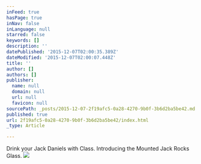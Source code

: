 ```yaml
---
inFeed: true
hasPage: true
inNav: false
inLanguage: null
starred: false
keywords: []
description: ''
datePublished: '2015-12-07T02:00:35.389Z'
dateModified: '2015-12-07T02:00:07.448Z'
title: ''
author: []
authors: []
publisher:
  name: null
  domain: null
  url: null
  favicon: null
sourcePath: _posts/2015-12-07-2f19afc5-0a28-4270-9b0f-3b6d2ba5be42.md
published: true
url: 2f19afc5-0a28-4270-9b0f-3b6d2ba5be42/index.html
_type: Article

---
```

Drink your Jack Daniels with Class. Introducing the Mounted Jack Rocks Glass.
![](https://the-grid-user-content.s3-us-west-2.amazonaws.com/e45d4dfe-3218-4cba-913a-c0199be48aeb.jpg)